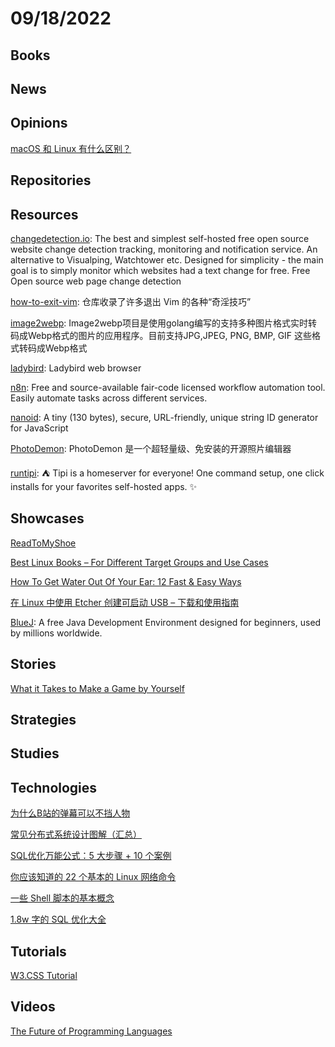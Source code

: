 # 09/18/2022

## Books

## News

## Opinions
[macOS 和 Linux 有什么区别？](https://linux.cn/article-15010-1.html)

## Repositories

## Resources
[changedetection.io](https://github.com/dgtlmoon/changedetection.io): The best and simplest self-hosted free open source website change detection tracking, monitoring and notification service. An alternative to Visualping, Watchtower etc. Designed for simplicity - the main goal is to simply monitor which websites had a text change for free. Free Open source web page change detection

[how-to-exit-vim](https://gitee.com/mirrors/how-to-exit-vim): 仓库收录了许多退出 Vim 的各种“奇淫技巧”

[image2webp](https://gitee.com/osgochina/image2webp): Image2webp项目是使用golang编写的支持多种图片格式实时转码成Webp格式的图片的应用程序。目前支持JPG,JPEG, PNG, BMP, GIF 这些格式转码成Webp格式

[ladybird](https://github.com/SerenityOS/ladybird): Ladybird web browser

[n8n](https://github.com/n8n-io/n8n): Free and source-available fair-code licensed workflow automation tool. Easily automate tasks across different services.

[nanoid](https://github.com/ai/nanoid): A tiny (130 bytes), secure, URL-friendly, unique string ID generator for JavaScript

[PhotoDemon](https://gitee.com/mirrors/PhotoDemon): PhotoDemon 是一个超轻量级、免安装的开源照片编辑器

[runtipi](https://github.com/meienberger/runtipi): ⛺️ Tipi is a homeserver for everyone! One command setup, one click installs for your favorites self-hosted apps. ✨

## Showcases
[ReadToMyShoe](https://beta.readtomyshoe.com/)

[Best Linux Books – For Different Target Groups and Use Cases](https://linuxstans.com/linux-books/)

[How To Get Water Out Of Your Ear: 12 Fast & Easy Ways](https://matrismart.com/how-to-get-water-out-of-your-ear-12-fast-easy-ways/)

[在 Linux 中使用 Etcher 创建可启动 USB – 下载和使用指南](https://linux.cn/article-15020-1.html)

[BlueJ](https://www.bluej.org/index.html): A free Java Development Environment designed for beginners, used by millions worldwide.

## Stories
[What it Takes to Make a Game by Yourself](https://dillonshook.com/what-it-takes-to-make-a-game-by-yourself/)

## Strategies

## Studies

## Technologies
[为什么B站的弹幕可以不挡人物](https://juejin.cn/post/7141012605535010823)

[常见分布式系统设计图解（汇总）](https://www.raychase.net/6364?hmsr=toutiao.io&utm_campaign=toutiao.io&utm_medium=toutiao.io&utm_source=toutiao.io)

[SQL优化万能公式：5 大步骤 + 10 个案例](https://mp.weixin.qq.com/s/xTE6nKc1KrucN6wvBpAYWA)

[你应该知道的 22 个基本的 Linux 网络命令](https://linux.cn/article-15013-1.html)

[一些 Shell 脚本的基本概念](https://linux.cn/article-15012-1.html)

[1.8w 字的 SQL 优化大全](https://mp.weixin.qq.com/s/SklaldVyLMEwa-q_F9jRSg)

## Tutorials
[W3.CSS Tutorial](https://www.w3schools.com/w3css/default.asp)

## Videos
[The Future of Programming Languages](https://www.youtube.com/watch?v=oMpqj_nMsg0)
